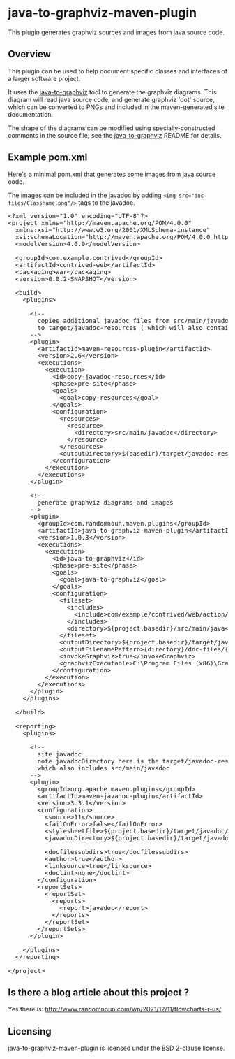# java-to-graphviz-maven-plugin

This plugin generates graphviz sources and images from java source code.

## Overview

This plugin can be used to help document specific classes and interfaces of a larger software project.

It uses the [java-to-graphviz](https://github.com/randomnoun/java-to-graphviz) tool to generate the graphviz diagrams. This diagram 
will read java source code, and generate graphviz 'dot' source, which can be converted to PNGs and included in the maven-generated
site documentation.

The shape of the diagrams can be modified using specially-constructed comments in the source file; see the 
[java-to-graphviz](https://github.com/randomnoun/java-to-graphviz) README for details.

## Example pom.xml

Here's a minimal pom.xml that generates some images from java source code.

The images can be included in the javadoc by adding `<img src="doc-files/Classname.png"/>` tags to the javadoc.

<pre>
&lt;?xml version="1.0" encoding="UTF-8"?&gt;
&lt;project xmlns="http://maven.apache.org/POM/4.0.0"
  xmlns:xsi="http://www.w3.org/2001/XMLSchema-instance"
  xsi:schemaLocation="http://maven.apache.org/POM/4.0.0 http://maven.apache.org/maven-v4_0_0.xsd"&gt;
  &lt;modelVersion&gt;4.0.0&lt;/modelVersion&gt;

  &lt;groupId&gt;com.example.contrived&lt;/groupId&gt;
  &lt;artifactId&gt;contrived-web&lt;/artifactId&gt;
  &lt;packaging&gt;war&lt;/packaging&gt;
  &lt;version&gt;0.0.2-SNAPSHOT&lt;/version&gt;

  &lt;build&gt;
    &lt;plugins&gt;
    
      &lt;!-- 
        copies additional javadoc files from src/main/javadoc 
        to target/javadoc-resources ( which will also contain the generated images )
      --&gt;
      &lt;plugin&gt;
        &lt;artifactId&gt;maven-resources-plugin&lt;/artifactId&gt;
        &lt;version&gt;2.6&lt;/version&gt;
        &lt;executions&gt;
          &lt;execution&gt;
            &lt;id&gt;copy-javadoc-resources&lt;/id&gt;
            &lt;phase&gt;pre-site&lt;/phase&gt;
            &lt;goals&gt;
              &lt;goal&gt;copy-resources&lt;/goal&gt;
            &lt;/goals&gt;
            &lt;configuration&gt;
              &lt;resources&gt;
                &lt;resource&gt;
                  &lt;directory&gt;src/main/javadoc&lt;/directory&gt;
                &lt;/resource&gt;
              &lt;/resources&gt;
              &lt;outputDirectory&gt;${basedir}/target/javadoc-resources&lt;/outputDirectory&gt;
            &lt;/configuration&gt;
          &lt;/execution&gt;
        &lt;/executions&gt;
      &lt;/plugin&gt;

      &lt;!-- 
        generate graphviz diagrams and images
      --&gt;
      &lt;plugin&gt;
        &lt;groupId&gt;com.randomnoun.maven.plugins&lt;/groupId&gt;
        &lt;artifactId&gt;java-to-graphviz-maven-plugin&lt;/artifactId&gt;
        &lt;version&gt;1.0.3&lt;/version&gt;
        &lt;executions&gt;
          &lt;execution&gt;
            &lt;id&gt;java-to-graphviz&lt;/id&gt;
            &lt;phase&gt;pre-site&lt;/phase&gt;
            &lt;goals&gt;
              &lt;goal&gt;java-to-graphviz&lt;/goal&gt;
            &lt;/goals&gt;
            &lt;configuration&gt;
              &lt;fileset&gt;
                &lt;includes&gt;
                  &lt;include&gt;com/example/contrived/web/action/**.java&lt;/include&gt;
                &lt;/includes&gt;
                &lt;directory&gt;${project.basedir}/src/main/java&lt;/directory&gt;
              &lt;/fileset&gt;
              &lt;outputDirectory&gt;${project.basedir}/target/javadoc-resources&lt;/outputDirectory&gt;
              &lt;outputFilenamePattern&gt;{directory}/doc-files/{basename}.dot&lt;/outputFilenamePattern&gt;
              &lt;invokeGraphviz&gt;true&lt;/invokeGraphviz&gt;
              &lt;graphvizExecutable&gt;C:\Program Files (x86)\Graphviz2.38\bin\dot.exe&lt;/graphvizExecutable&gt;
            &lt;/configuration&gt;
          &lt;/execution&gt;
        &lt;/executions&gt;
      &lt;/plugin&gt;
    &lt;/plugins&gt;

  &lt;/build&gt;

  &lt;reporting&gt;
    &lt;plugins&gt;

      &lt;!-- 
        site javadoc
        note javadocDirectory here is the target/javadoc-resources directory written to above
        which also includes src/main/javadoc
      --&gt;
      &lt;plugin&gt;
        &lt;groupId&gt;org.apache.maven.plugins&lt;/groupId&gt;
        &lt;artifactId&gt;maven-javadoc-plugin&lt;/artifactId&gt;
        &lt;version&gt;3.3.1&lt;/version&gt;
        &lt;configuration&gt;
          &lt;source&gt;11&lt;/source&gt;
          &lt;failOnError&gt;false&lt;/failOnError&gt;
          &lt;stylesheetfile&gt;${project.basedir}/target/javadoc/stylesheet.css&lt;/stylesheetfile&gt;
          &lt;javadocDirectory&gt;${project.basedir}/target/javadoc-resources&lt;/javadocDirectory&gt;

          &lt;docfilessubdirs&gt;true&lt;/docfilessubdirs&gt;
          &lt;author&gt;true&lt;/author&gt;
          &lt;linksource&gt;true&lt;/linksource&gt;
          &lt;doclint&gt;none&lt;/doclint&gt;
        &lt;/configuration&gt;
        &lt;reportSets&gt;
          &lt;reportSet&gt;
            &lt;reports&gt;
              &lt;report&gt;javadoc&lt;/report&gt;
            &lt;/reports&gt;
          &lt;/reportSet&gt;
        &lt;/reportSets&gt;
      &lt;/plugin&gt;

    &lt;/plugins&gt;
  &lt;/reporting&gt;

&lt;/project&gt;
</pre>

## Is there a blog article about this project ?

Yes there is: http://www.randomnoun.com/wp/2021/12/11/flowcharts-r-us/

## Licensing

java-to-graphviz-maven-plugin is licensed under the BSD 2-clause license.

